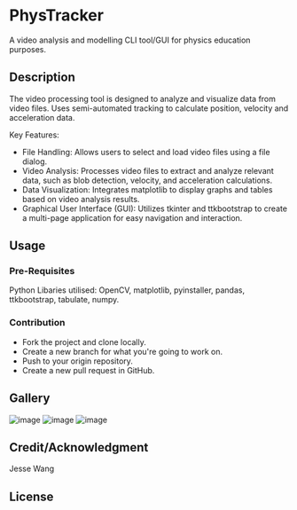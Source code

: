 # PhysTracker
A video analysis and modelling CLI tool/GUI for physics education purposes.

## Description
The video processing tool is designed to analyze and visualize data from video files. Uses semi-automated tracking to calculate position, velocity and acceleration data.

Key Features:

- File Handling: Allows users to select and load video files using a file dialog.
- Video Analysis: Processes video files to extract and analyze relevant data, such as blob detection, velocity, and acceleration calculations.
- Data Visualization: Integrates matplotlib to display graphs and tables based on video analysis results.
- Graphical User Interface (GUI): Utilizes tkinter and ttkbootstrap to create a multi-page application for easy navigation and interaction.

## Usage

### Pre-Requisites
Python Libaries utilised: OpenCV, matplotlib, pyinstaller, pandas, ttkbootstrap, tabulate, numpy. 

### Contribution
- Fork the project and clone locally.
- Create a new branch for what you're going to work on.
- Push to your origin repository.
- Create a new pull request in GitHub.
 
## Gallery
![image](https://github.com/user-attachments/assets/2eceb1fa-4ff8-493b-b621-cbc490717414)
![image](https://github.com/user-attachments/assets/fe306152-7ad8-476f-92c9-a0491c3cec90)
![image](https://github.com/user-attachments/assets/6a1e4682-464a-4f22-bb4e-f9627796651b)

## Credit/Acknowledgment
Jesse Wang

## License

